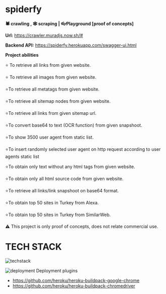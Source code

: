 # spiderfy
**🕷 crawling , 🕸 scraping | 👓Playground [proof of concepts]**

**Url:** https://crawler.muradjs.now.sh/#

**Backend API:** https://spiderfy.herokuapp.com/swagger-ui.html

**Project abilities**

⭐️ To retrieve all links from given website.

⭐️ To retrieve all images from given website.

⭐️To retrieve all metatags from given website.

⭐️To retrieve all sitemap nodes from given website.

⭐️To retrieve all links from given sitemap url.

⭐️To convert base64 to text (OCR function) from given snapshoot.

⭐️To show 3500 user agent from static list.

⭐️To insert randomly selected user agent on http request according to user agents static list

⭐️To obtain only text without any html tags from given website.

⭐️To obtain only all html source code from given website.

⭐️To retrieve all links/link snapshoot on base64 format.

⭐️To obtain top 50 sites in Turkey from Alexa.

⭐️To obtain top 50 sites in Turkey from SimilarWeb.



⚠️ This project is only proof of concepts, does not relate commercial use.


#                             TECH STACK
![techstack](https://raw.githubusercontent.com/fatihyildizli/spiderfy/master/techstack.PNG)


![deployment](https://avatars3.githubusercontent.com/u/23211?size=30) Deployment plugins

- https://github.com/heroku/heroku-buildpack-google-chrome
- https://github.com/heroku/heroku-buildpack-chromedriver

